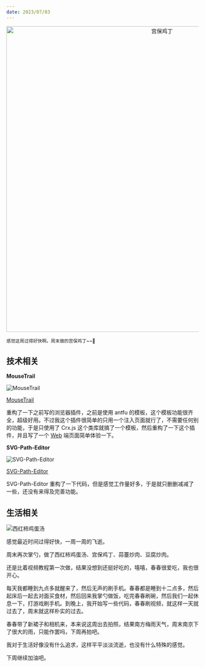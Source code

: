 ```yaml
---
date: 2023/07/03
---
```


<p align="center">
  <img alt="宫保鸡丁" src="https://cdn.jsdelivr.net/gh/pinky-pig/pic-bed/images宫保鸡丁.jpg" width=800 />  
</p>


<small>感觉这周过得好快啊。周末做的宫保鸡丁~~🥠</small>  

## 技术相关

**MouseTrail**

![MouseTrail](https://cdn.jsdelivr.net/gh/pinky-pig/pic-bed/images20230703130334.png)

[MouseTrail](https://mousetrail.mmeme.me/)

重构了一下之前写的浏览器插件，之前是使用 antfu 的模板，这个模板功能很齐全，超级好用。不过我这个插件很简单的只用一个注入页面就行了，不需要任何别的功能，于是只使用了 Crx.js 这个类库就搞了一个模板，然后重构了一下这个插件，并且写了一个 [Web](https://mousetrail.mmeme.me/) 端页面简单体验一下。

**SVG-Path-Editor**

![SVG-Path-Editor](https://cdn.jsdelivr.net/gh/pinky-pig/pic-bed/images20230703130124.png)

[SVG-Path-Editor](https://svgpath.mmeme.me/)

SVG-Path-Editor 重构了一下代码，但是感觉工作量好多，于是就只删删减减了一些，还没有来得及完善功能。


## 生活相关

![西红柿鸡蛋汤](https://cdn.jsdelivr.net/gh/pinky-pig/pic-bed/images西红柿鸡蛋汤.jpg)

感觉最近时间过得好快，一周一周的飞逝。

周末再次掌勺，做了西红柿鸡蛋汤、宫保鸡丁、蒜薹炒肉、豆腐炒肉。

还是比着视频教程第一次做，结果没想到还挺好吃的，嘻嘻，春春很爱吃，我也很开心。

每天我都睡到九点多就醒来了，然后无声的刷手机。春春都是睡到十二点多，然后起床后一起去对面买食材，然后回来我掌勺做饭，吃完春春刷碗，然后我们一起休息一下，打游戏刷手机。到晚上，我开始写一些代码，春春刷视频，就这样一天就过去了，周末就这样朴实的过去。

春春带了新裙子和相机来，本来说这周出去拍照，结果南方梅雨天气，周末南京下了很大的雨，只能作罢吗，下周再拍吧。

我对于生活好像没有什么追求，这样平平淡淡流逝，也没有什么特殊的感觉。

下周继续加油吧。

